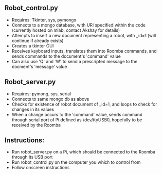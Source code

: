 <h2>Robot_control.py</h2>
  <ul>
  <li>Requires: Tkinter, sys, pymongo</li>
  <li>Connects to a mongo database, with URI specified within the code (currently hosted on mlab, contact Akshay for details)</li>
  <li>Attempts to insert a new document representing a robot, with _id=1 (will continue if already exists)</li>
  <li>Creates a tkinter GUI </li>
  <li>Receives keyboard inputs, translates them into Roomba commands, and sends commands to the document's 'command' value</li>
  <li>Can also use 'Q' and 'W' to send a prescripted message to the docment's 'message' value</li>
  </ul>
<h2>Robot_server.py</h2>
  <ul>
  <li>Requires: pymong, sys, serial</li>
  <li>Connects to same mongo db as above</li>
  <li>Checks for existence of robot document of _id=1, and loops to check for changes in its values</li>
  <li>When a change occurs to the 'command' value, sends command through serial port of Pi defined as /dev/ttyUSB0, hopefully to be received by the Roomba </li>
  </ul>
<h2>Instructions:</h2>
  <ul>
  <li>Run robot_server.py on a Pi, which should be connected to the Roomba through its USB port</li>
  <li>Run robot_control.py on the computer you which to control from</li>
  <li>Follow onscreen instructions </li>
  </ul>

